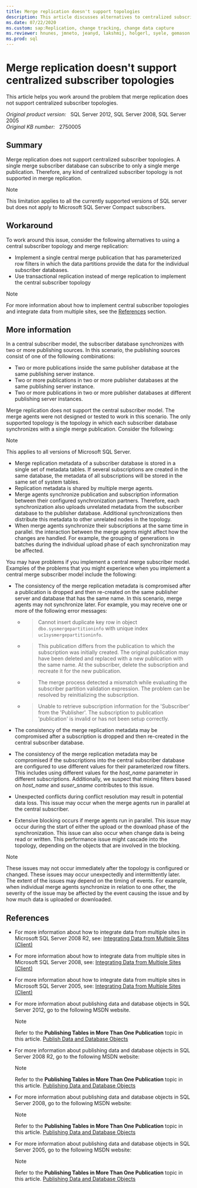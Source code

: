 ```yaml
---
title: Merge replication doesn't support topologies
description: This article discusses alternatives to centralized subscriber topologies in SQL Server.
ms.date: 07/22/2020
ms.custom: sap:Replication, change tracking, change data capture
ms.reviewer: hnunes, jmneto, jeanyd, lakshmij, holgerl, syele, gemason
ms.prod: sql
---
```

# Merge replication doesn't support centralized subscriber topologies

This article helps you work around the problem that merge replication does not support centralized subscriber topologies.

_Original product version:_ &nbsp; SQL Server 2012, SQL Server 2008, SQL Server 2005  
_Original KB number:_ &nbsp; 2750005

## Summary

Merge replication does not support centralized subscriber topologies. A single merge subscriber database can subscribe to only a single merge publication. Therefore, any kind of centralized subscriber topology is not supported in merge replication.

> [!NOTE]
> This limitation applies to all the currently supported versions of SQL server but does not apply to Microsoft SQL Server Compact subscribers.

## Workaround

To work around this issue, consider the following alternatives to using a central subscriber topology and merge replication:

- Implement a single central merge publication that has parameterized row filters in which the data partitions provide the data for the individual subscriber databases.
- Use transactional replication instead of merge replication to implement the central subscriber topology

> [!NOTE]
> For more information about how to implement central subscriber topologies and integrate data from multiple sites, see the [References](#references) section.

## More information

In a central subscriber model, the subscriber database synchronizes with two or more publishing sources. In this scenario, the publishing sources consist of one of the following combinations:

- Two or more publications inside the same publisher database at the same publishing server instance.
- Two or more publications in two or more publisher databases at the same publishing server instance.
- Two or more publications in two or more publisher databases at different publishing server instances.

Merge replication does not support the central subscriber model. The merge agents were not designed or tested to work in this scenario. The only supported topology is the topology in which each subscriber database synchronizes with a single merge publication. Consider the following:

> [!NOTE]
> This applies to all versions of Microsoft SQL Server.

- Merge replication metadata of a subscriber database is stored in a single set of metadata tables. If several subscriptions are created in the same database, the metadata of all subscriptions will be stored in the same set of system tables.
- Replication metadata is shared by multiple merge agents.
- Merge agents synchronize publication and subscription information between their configured synchronization partners. Therefore, each synchronization also uploads unrelated metadata from the subscriber database to the publisher database. Additional synchronizations then distribute this metadata to other unrelated nodes in the topology.
- When merge agents synchronize their subscriptions at the same time in parallel. the interaction between the merge agents might affect how the changes are handled. For example, the grouping of generations in batches during the individual upload phase of each synchronization may be affected.

You may have problems if you implement a central merge subscriber model. Examples of the problems that you might experience when you implement a central merge subscriber model include the following:

- The consistency of the merge replication metadata is compromised after a publication is dropped and then re-created on the same publisher server and database that has the same name. In this scenario, merge agents may not synchronize later. For example, you may receive one or more of the following error messages:

  - > Cannot insert duplicate key row in object `dbo.sysmergepartitioninfo` with unique index `uc1sysmergepartitioninfo`.

  - > This publication differs from the publication to which the subscription was initially created. The original publication may have been deleted and replaced with a new publication with the same name. At the subscriber, delete the subscription and recreate it for the new publication.

  - > The merge process detected a mismatch while evaluating the subscriber partition validation expression. The problem can be resolved by reinitializing the subscription.

  - > Unable to retrieve subscription information for the 'Subscriber' from the 'Publisher'. The subscription to publication 'publication' is invalid or has not been setup correctly.

- The consistency of the merge replication metadata may be compromised after a subscription is dropped and then re-created in the central subscriber database.
- The consistency of the merge replication metadata may be compromised if the subscriptions into the central subscriber database are configured to use different values for their parameterized row filters. This includes using different values for the *host_name* parameter in different subscriptions. Additionally, we suspect that mixing filters based on *host_name* and *suser_sname* contributes to this issue.
- Unexpected conflicts during conflict resolution may result in potential data loss. This issue may occur when the merge agents run in parallel at the central subscriber.
- Extensive blocking occurs if merge agents run in parallel. This issue may occur during the start of either the upload or the download phase of the synchronization. This issue can also occur when change data is being read or written. This performance issue might cascade into the topology, depending on the objects that are involved in the blocking.

> [!NOTE]
> These issues may not occur immediately after the topology is configured or changed. These issues may occur unexpectedly and intermittently later. The extent of the issues may depend on the timing of events. For example, when individual merge agents synchronize in relation to one other, the severity of the issue may be affected by the event causing the issue and by how much data is uploaded or downloaded.

## References

- For more information about how to integrate data from multiple sites in Microsoft SQL Server 2008 R2, see: [Integrating Data from Multiple Sites (Client)](/previous-versions/sql/sql-server-2008-r2/ms151790(v=sql.105))

- For more information about how to integrate data from multiple sites in Microsoft SQL Server 2008, see: [Integrating Data from Multiple Sites (Client)](/previous-versions/sql/sql-server-2008/ms151790(v=sql.100))

- For more information about how to integrate data from multiple sites in Microsoft SQL Server 2005, see: [Integrating Data from Multiple Sites (Client)](/previous-versions/sql/sql-server-2005/ms151790(v=sql.90))

- For more information about publishing data and database objects in SQL Server 2012, go to the following MSDN website.

    > [!NOTE]
    > Refer to the **Publishing Tables in More Than One Publication** topic in this article. [Publish Data and Database Objects](/sql/relational-databases/replication/publish/publish-data-and-database-objects)

- For more information about publishing data and database objects in SQL Server 2008 R2, go to the following MSDN website:

    > [!NOTE]
    > Refer to the **Publishing Tables in More Than One Publication** topic in this article. [Publishing Data and Database Objects](/previous-versions/sql/sql-server-2008-r2/ms152559(v=sql.105))

- For more information about publishing data and database objects in SQL Server 2008, go to the following MSDN website:

    > [!NOTE]
    > Refer to the **Publishing Tables in More Than One Publication** topic in this article. [Publishing Data and Database Objects](/previous-versions/sql/sql-server-2008/ms152559(v=sql.100))

- For more information about publishing data and database objects in SQL Server 2005, go to the following MSDN website:

    > [!NOTE]
    > Refer to the **Publishing Tables in More Than One Publication** topic in this article. [Publishing Data and Database Objects](/previous-versions/sql/sql-server-2005/ms152559(v=sql.90))
